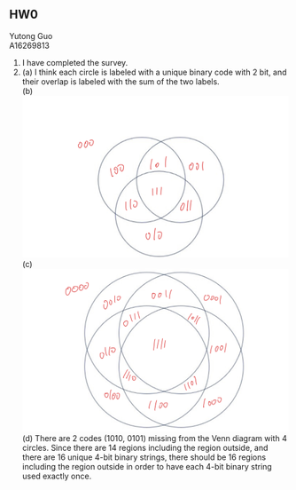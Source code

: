 ## HW0
Yutong Guo<br>
A16269813 <br>
1. I have completed the survey.
2. 
   (a) I think each circle is labeled with a unique binary code with 2 bit, and their overlap is labeled with the sum of the two labels.<br>
   (b) ![Image](1.jpeg)<br>
   (c) ![Image](2.jpeg)<br>
   (d) There are 2 codes (1010, 0101) missing from the Venn diagram with 4 circles. Since there are 14 regions including the region outside, and there are 16 unique 4-bit binary strings, there should be 16 regions including the region outside in order to have each 4-bit binary string used exactly once.
   
